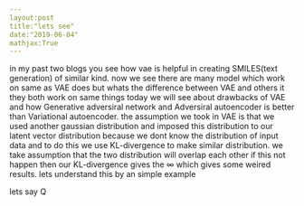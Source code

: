 ```yaml
---
layout:post
title:"lets see"
date:"2019-06-04"
mathjax:True
---
```



in my past two blogs you see how vae is helpful in creating SMILES(text generation) of similar kind.
now we see there are many model which work on same as VAE does but whats the difference between VAE and others it they both work on same things
today we will see about drawbacks of VAE and how Generative adversiral network and Adversiral autoencoder is better than Variational autoencoder.
the assumption we took in VAE is that we used another gaussian distribution and imposed this distribution to our latent vector distribution because we dont know the 
distribution of input data and to do this we use KL-divergence to make similar distribution.
we take assumption that the two distribution will overlap each other if this not happen then our KL-divergence gives the $\infty$ which gives 
some weired results. lets understand this by an simple example

lets say Q
